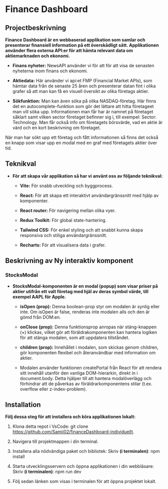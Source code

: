 # Finance Dashboard

## Projectbeskrivning

**Finance Dashboard är en webbaserad applikation som samlar och presenterar finansiell information på ett överskådligt sätt. Applikationen använder flera externa API:er för att hämta relevant data om aktiemarknaden och ekonomi.**

- **Finans nyheter:** NewsAPI använder vi för att för att visa de senasten nyheterna inom finans och ekonomi.

- **Aktiedata:** Här använder vi api:et FMP (Financial Market APIs), som hämtar data från de senaste 25 åren och presenterar datan fint i olika grafer så att man kan få en visuell översikt av olika företags aktier.

- **Sökfunktion:** Man kan även söka på olika NASDAQ-företag. Här finns det en autocomplete-funktion som gör det lättare att hitta företageet man vill söka upp. Informationen man får har är namnet på företaget såklart samt vilken sector företaget befinner sig i, till exempel: Sector: Technology. Man får också info om företagets börsvärde, vad en aktie är värd och en kort beskrivning om företaget.

När man har sökt upp ett företag och fått informationen så finns det också en knapp som visar upp en modal med en graf med företagets aktier över tid.

## Teknikval

- **För att skapa vår applikation så har vi använt oss av följande teknikval:**

  - **Vite:** För snabb utveckling och byggprocess.

  - **React:** För att skapa ett interaktivt användargränssnitt med hjälp av komponenter.

  - **React router:** För navigering mellan olika vyer.

  - **Redux Toolkit:** För global state-hantering.

  - **Tailwind CSS:** För enkel styling och att snabbt kunna skapa responsiva och stiliga användargränssnitt.

  - **Recharts:** För att visualisera data i grafer.

## Beskrivning av Ny interaktiv komponent

### StocksModal

- **StocksModal-komponenten är en modal (popup) som visar priser på aktier utifrån ett valt företag med hjäl av deras symbol värde, till exempel AAPL för Apple.**

  - **isOpen (prop):** Denna boolean-prop styr om modalen är synlig eller inte. Om isOpen är false, renderas inte modalen alls och den är gömd från DOM:en.

  - **onClose (prop):** Denna funktionsprop anropas när stäng-knappen (×) klickas, vilket gör att föräldrakomponenten kan hantera logiken för att stänga modalen, som att uppdatera tillståndet.

  - **children (prop):** Innehållet i modalen, som skickas genom children, gör komponenten flexibel och återanvändbar med information om aktier.
  
  - Modalen använder funktionen createPortal från React för att rendera sitt innehåll utanför den vanliga DOM-hierarkin, direkt in i document.body. Detta hjälper till att hantera modalöverlägg och förhindrar att de påverkas av föräldrarkomponentens stilar (t.ex. overflow eller z-index-problem).

## Installation

**Följ dessa steg för att installera och köra applikationen lokalt:**

1. Klona detta repot i VsCode:
   git clone https://github.com/Samii02/financeDashboard-individuellt.

2. Navigera till projektmappen i din terminal.

3. Installera alla nödvändiga paket och bibliotek:
   Skriv **(i terminalen)**: npm install

4. Starta utvecklingsservern och öppna applikationen i din webbläsare:
   Skriv **(i terminalen)**: npm run dev

5. Följ sedan länken som visas i terminalen för att öppna projektet lokalt.
